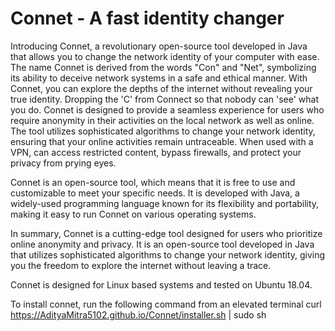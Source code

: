 # Connet - A fast identity changer
 

Introducing Connet, a revolutionary open-source tool developed in Java that allows you to change the network identity of your computer with ease. The name Connet is derived from the words "Con" and "Net", symbolizing its ability to deceive network systems in a safe and ethical manner. With Connet, you can explore the depths of the internet without revealing your true identity. Dropping the 'C' from Connect so that nobody can 'see' what you do.
Connet is designed to provide a seamless experience for users who require anonymity in their activities on the local network as well as online. The tool utilizes sophisticated algorithms to change your network identity, ensuring that your online activities remain untraceable. When used with a VPN, can access restricted content, bypass firewalls, and protect your privacy from prying eyes.

Connet is an open-source tool, which means that it is free to use and customizable to meet your specific needs. It is developed with Java, a widely-used programming language known for its flexibility and portability, making it easy to run Connet on various operating systems.

In summary, Connet is a cutting-edge tool designed for users who prioritize online anonymity and privacy. It is an open-source tool developed in Java that utilizes sophisticated algorithms to change your network identity, giving you the freedom to explore the internet without leaving a trace.

Connet is designed for Linux based systems and tested on Ubuntu 18.04.

To install connet, run the following command from an elevated terminal
curl https://AdityaMitra5102.github.io/Connet/installer.sh | sudo sh 

